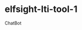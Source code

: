 # elfsight-lti-tool-1
ChatBot
<!-- Elfsight AI Chatbot | WA AI Chatbot -->
<script src="https://static.elfsight.com/platform/platform.js" async></script>
<div class="elfsight-app-878eb67b-dbea-4d83-9806-c876e0005408" data-elfsight-app-lazy></div>
